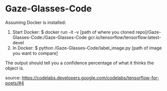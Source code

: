# Gaze-Glasses-Code

Assuming Docker is installed:
1) Start Docker: 
        $ docker run -it -v [path of where you cloned repo]/Gaze-Glasses-Code:/Gaze-Glasses-Code  gcr.io/tensorflow/tensorflow:latest-devel
2) In Docker: 
        $ python /Gaze-Glasses-Code/label_image.py [path of image you want to compare]

The output should tell you a confidence percentage of what it thinks the object is.

source: https://codelabs.developers.google.com/codelabs/tensorflow-for-poets/#4

